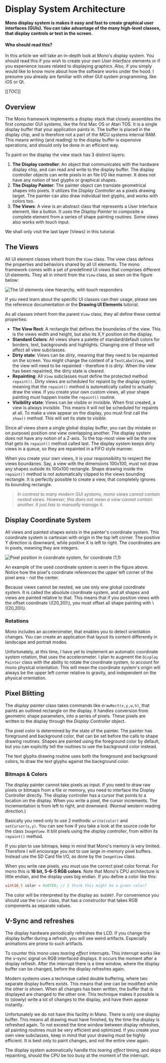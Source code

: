 # Display System Architecture

**Mono display system is makes it easy and fast to create graphical user interfaces (GUIs). You can take advantage of the many high-level classes, that display controls or text in the screen.**

#### Who should read this?

In this article we will take an in-depth look at Mono's display system. You should read this if you wish to create your own *User Interface* elements or if you experience issues related to displaying graphics. Also, if you simply would like to know more about how the software works under the hood. I presume you already are familiar with other GUI system programming, like iOS or Qt.


[[_TOC_]]

## Overview

The Mono framework implements a display stack that closely assembles the first computer GUI systems, like the first Mac OS or Atari TOS. It is a single display buffer that your application paints in. The buffer is placed in the display chip, and is therefore not a part of the MCU systems internal RAM. This means writing (and reading) to the display buffer is expensive operations, and should only be done in an efficient way.

To paint on the display the view stack has 3 distinct layers:

 1. **The Display controller**: An object that communicates with the hardware display chip, and can read and write to the display buffer. The display controller objects can write pixels in an file I/O like manner. It does not have any notion of text glyphs or graphical shapes.
 2. **The Display Painter**: The painter object can translate geometrical shapes into pixels. It utilizes the *Display Controller* as a pixels drawing target. The painter can also draw individual text glyphs, and works with colors too.
 3. **The Views**: A view is an abstract class that represents a User Interface element, like a button. It uses the *Display Painter* to composite a complete element from a series of shape painting routines. Some views also works with touch input.

We shall only visit the last layer (Views) in this tutorial.

## The Views

All UI element classes inherit from the `View` class. The view class defines the properties and behaviors shared by  all UI elements. The mono framework comes with a set of predefined UI views that comprises different UI elements. They all in inherit from the `View` class, as seen on the figure below:

![The UI elements view hierarchy, with touch responders](view_classes.svg "The View Hierarchy")

If you need learn about the specific UI classes can their usage, please see the reference documentation or the **Drawing UI Elements** tutorial.

As all classes inherit from the parent `View` class, they all define these central properties:

 * **The View Rect**: A rectangle that defines the boundaries of the view. This is the views width and height, but also its X,Y position on the display.
 * **Standard Colors**: All views share a palette of standard/default colors for borders, text, backgrounds and highlights. Changing one of these will affect all view subclasses.
 * **Dirty state**: Views can be *dirty*, meaning that they need to be repainted on the screen. You might change the content of a `TextLabelView`, and the view will need to be repainted - therefore it is *dirty*. When the view has been repainted, the dirty state is cleared.
 * **Repainting**: All `View` subclasses must define the protected method `repaint()`. Dirty views are scheduled for repaint by the display system, meaning that the `repaint()` method is automatically called to actually draw the view. If you create your own custom views, all your shape painting *must* happen inside the `repaint()` routine.
 * **Visibility state**: Views can be visible or invisible. When first created, a view is always invisible. This means it will not be scheduled for repaints at all. To make a view appear on the display, you must first call the `show()` method. This will set its state to *visible*.

Since all views share a single global display buffer, you can (by mistake or on purpose) position one view overlapping another. The display system does not have any notion of a Z-axis. To the top-most view will be the one that gets its `repaint()` method called last. The display system keeps dirty views in a queue, so they are repainted in a FIFO style manner.

When you create your own views, it is your responsibility to respect the views boundaries. Say, a view with the dimensions 100x100, must not draw any shapes outside its 100x100 rectangle. Shape drawing inside the `repaint()` method is not automatically clipped to the views bounding rectangle. It is perfectly possible to create a view, that completely ignores its bounding rectangle.

> *In contrast to many modern GUI systems, mono views cannot contain nested views. However, this does not mean a view cannot contain another. It just has to manually manage it.*

## Display Coordinate System

All views and painted shapes exists in the painter's coordinate system. This coordinate system is cartesian with origin in the top left corner. The positive Y direction is downward, while positive X is left to right. The coordinates are in pixels, meaning they are integers.

![Pixel position in coordinate system, for coordinate (1,1)](coordinate_system.svg "Coordinate System")

An example of the used coordinate system is seen in the figure above. Notice how the pixel's coordinate references the upper left corner of the pixel area - not the center.

Because views cannot be nested, we use only one global coordinate system. It is called the absolute coordinate system, and all shapes and views are painted relative to that. This means that if you position views with the offset coordinate \\\((20,20)\\\), you must offset all shape painting with \\\((20,20)\\\).

### Rotations

Mono includes an accelerometer, that enables you to detect orientation changes. You can create an application that layout its content differently in landscape and portrait modes.

Unfortunately, at this time, I have yet to implement an automatic coordinate system rotation, that uses the accelerometer. I plan to augment the `Display Painter` class with the ability to rotate the coordinate system, to account for mono physical orientation. This will mean the coordinate system's origin will always be the upper left corner relative to gravity, and independent on the physical orientation.

## Pixel Blitting

The *display painter* class takes commands like `drawRect(x,y,w,h)`, that paints an outlined rectangle on the display. It handles conversion from geometric shape parameters, into a series of pixels. These pixels are written to the display through the *Display Controller* object. 

The pixel color is determined by the state of the painter. The painter has foreground and background color, that can be set before the calls to shape drawing routines. Shapes are painted using the foreground color by default, but you can explicitly tell the routines to use the background color instead.

The text glyphs drawing routine uses both the foreground and background colors, to draw the text glyphs against the background color.

### Bitmaps & Colors

The display painter cannot take pixels as input. If you need to draw raw pixels or bitmaps from a file or memory, you need to interface the Display Controller directly. The display controller has a cursor that points to a location on the display. When you write a pixel, the cursor increments. The incrementation is from left to right, and downward. (Normal western reading direction.)

Basically you need only to use 2 methods: `write(color)` and `setCursor(x,y)`. You can see how if you take a look at the source code for the class `ImageView`. It blit pixels using the *display controller*, from within its `repaint()` method.

If you plan to use bitmaps, keep in mind that Mono's memory is very limited. Therefore I will encourage you *not* to use large in-memory pixel buffers. Instead use the SD Card file I/O, as done by the `ImageView` class.

When you write raw pixels, you must use the correct pixel color format. For mono this is **16 bit, 5-6-5 RGB colors**. Note that Mono's CPU architecture is little endian, and the display uses big endian. If you define a color like this: 

```c
uint16_t color = 0x07E0; // I think this might be a green color?
```

The color will be interpreted by the display as: `0xE007`. For convenience you should use the `Color` class, that has a constructor that takes RGB components as separate values.

## V-Sync and refreshes

The display hardware periodically refreshes the LCD. If you change the display buffer during a refresh, you will see weird artifacts. Especially animations are prone to such artifacts.

To counter this mono uses *tearing effect* interrupts. This interrupt works like the v-sync signal on RGB interfaced displays. It occurs the moment after a display refresh. After the interrupt there is a time window, where the display buffer can be changed, before the display refreshes again.

Modern systems uses a technique called double buffering, where two separate display buffers exists. This means that one can be modified while the other is shown. When all changes has been written, the buffer that is displayed are changed to the other one. This technique makes it possible is to (slowly) write a lot of changes to the display, and have them appear instantly.

Unfortunately we do not have this facility in Mono. There is only one display buffer. This means all drawing must have finished, by the time the display is refreshed again. To not exceed the time window between display refreshes, all painting routines must be very efficient and optimized. If you create your own view subclasses, keep in mind that your drawing must be highly efficient. It is best only to paint changes, and not the entire view again.

The display system automatically handle this *tearing effect* timing, and skips repainting, should the CPU be too busy at the moment of the interrupt.